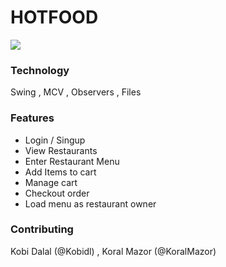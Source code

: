# HOTFOOD
![](https://i.imgur.com/pWoKYKq.png)

### Technology 
Swing , MCV , Observers , Files

### Features

- Login / Singup
- View Restaurants
- Enter Restaurant Menu
- Add Items to cart
- Manage cart
- Checkout order
- Load menu as restaurant owner

### Contributing
Kobi Dalal (@Kobidl) , Koral Mazor (@KoralMazor)
